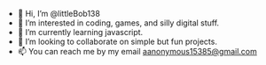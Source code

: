 - 👋 Hi, I’m @littleBob138
- 👀 I’m interested in coding, games, and silly digital stuff.
- 🌱 I’m currently learning javascript.
- 💞️ I’m looking to collaborate on simple but fun projects.
- 📫 You can reach me by my email aanonymous15385@gmail.com

<!---
littleBob138/littleBob138 is a ✨ special ✨ repository because its `README.md` (this file) appears on your GitHub profile.
You can click the Preview link to take a look at your changes.
--->
